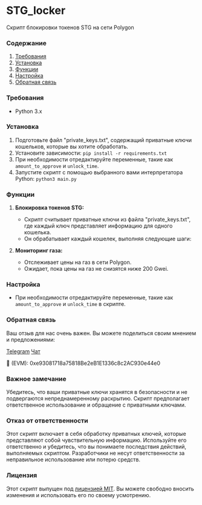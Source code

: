 # STG_locker
Скрипт блокировки токенов STG на сети Polygon

### Содержание

1. [Требования](#требования)
2. [Установка](#установка)
3. [Функции](#функции)
4. [Настройка](#настройка)
5. [Обратная связь](#обратная-связь)

### Требования<a name="требования"></a>

- Python 3.x

### Установка<a name="установка"></a>

1. Подготовьте файл "private_keys.txt", содержащий приватные ключи кошельков, которые вы хотите обработать.
2. Установите зависимости: `pip install -r requirements.txt`
3. При необходимости отредактируйте переменные, такие как `amount_to_approve` и `unlock_time`.
4. Запустите скрипт с помощью выбранного вами интерпретатора Python: `python3 main.py`

### Функции<a name="функции"></a>

1. **Блокировка токенов STG:**
   - Скрипт считывает приватные ключи из файла "private_keys.txt", где каждый ключ представляет информацию для одного кошелька.
   - Он обрабатывает каждый кошелек, выполняя следующие шаги:

2. **Мониторинг газа:**
   - Отслеживает цены на газ в сети Polygon.
   - Ожидает, пока цены на газ не снизятся ниже 200 Gwei.

### Настройка<a name="настройка"></a>

- При необходимости отредактируйте переменные, такие как `amount_to_approve` и `unlock_time` в скрипте.

### Обратная связь<a name="обратная-связь"></a>
Ваш отзыв для нас очень важен. Вы можете поделиться своим мнением и предложениями:

[Telegram](https://t.me/MyKlondike)
[Чат](https://t.me/Klondike_Talks)

🍩 (EVM): 0xe93081718a75818Be2eB1E1336c8c2AC930e44e0


### Важное замечание

Убедитесь, что ваши приватные ключи хранятся в безопасности и не подвергаются непреднамеренному раскрытию. Скрипт предполагает ответственное использование и обращение с приватными ключами.

### Отказ от ответственности

Этот скрипт включает в себя обработку приватных ключей, которые представляют собой чувствительную информацию. Используйте его ответственно и убедитесь, что вы понимаете последствия действий, выполняемых скриптом. Разработчики не несут ответственности за неправильное использование или потерю средств.

### Лицензия

Этот скрипт выпущен под [лицензией MIT](LICENSE). Вы можете свободно вносить изменения и использовать его по своему усмотрению.
